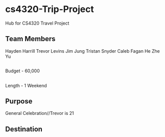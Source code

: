 # cs4320-Trip-Project
Hub for CS4320 Travel Project
## Team Members
Hayden Harrill
Trevor Levins
Jim Jung
Tristan Snyder
Caleb Fagan
He Zhe Yu
##
Budget - 60,000
##
Length - 1 Weekend
## Purpose
General Celebration//Trevor is 21
## Destination
